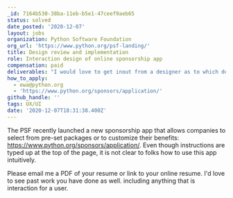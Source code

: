 ```yaml
---
_id: 7164b530-38ba-11eb-b5e1-47ceef9aeb65
status: solved
date_posted: '2020-12-07'
layout: jobs
organization: Python Software Foundation
org_url: 'https://www.python.org/psf-landing/'
title: Design review and implementation
role: Interaction design of online sponsorship app
compensation: paid
deliverables: "I would love to get inout from a designer as to which deliverables are best, but here is some feedback we've received:\r\n* improved visibility for package listings\r\n* pricing needs to be visually distinct\r\n* buttons for different packages more obvious\r\n* better distinction between what benefits only come in a package and which ones are available for a la carte selection - people do not like the greyed out distinction that is currently there\r\n* one person even suggested removing the checkboxes, but adding a custom sponsorship selection that brings them back"
how_to_apply:
  - ewa@python.org
  - 'https://www.python.org/sponsors/application/'
github_handle: ''
tags: UX/UI
date: '2020-12-07T18:31:38.400Z'
---
```

The PSF recently launched a new sponsorship app that allows companies to select from pre-set packages or to customize their benefits: https://www.python.org/sponsors/application/. Even though instructions are typed up at the top of the page, it is not clear to folks how to use this app intuitively.

Please email me a PDF of your resume or link to your online resume. I'd love to see past work you have done as well. including anything that is interaction for a user.
